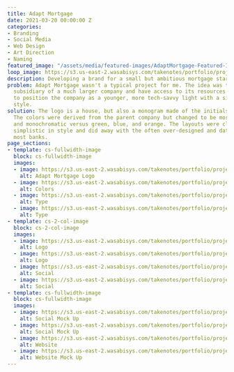 ```yaml
---
title: Adapt Mortgage
date: 2021-03-20 00:00:00 Z
categories:
- Branding
- Social Media
- Web Design
- Art Direction
- Naming
featured_image: "/assets/media/featured-images/AdaptMortgage-Featured-Image.jpg"
loop_image: https://s3.us-east-2.wasabisys.com/takenotes/portfolio/projects/adapt-mortgage/adapt_PageHeader.jpg
description: Developing a brand for a small but ambitious mortgage start up.
problem: Adapt Mortgage wasn't a typical project for me. The idea was to create a
  subsidiary of a much larger company and have access to its resources. They wanted
  to position the company as a younger, more tech-savvy light with a simplistic branding
  style.
solution: The logo is a house, but also a monogram made of the initials of the company.
  The colors were derived from the parent company but changed to be more impactful
  and monochromatic versus green, blue, and orange. The layouts were cleaner and more
  simplistic in style and did away with the often over-designed and dated feel of
  most banks.
page_sections:
- template: cs-fullwidth-image
  block: cs-fullwidth-image
  images:
  - image: https://s3.us-east-2.wasabisys.com/takenotes/portfolio/projects/adapt-mortgage/adapt-wordmark-blue-4x-2048x632.png
    alt: Adapt Mortgage Logo
  - image: https://s3.us-east-2.wasabisys.com/takenotes/portfolio/projects/adapt-mortgage/adapt-colors-4x-2048x632.png
    alt: Colors
  - image: https://s3.us-east-2.wasabisys.com/takenotes/portfolio/projects/adapt-mortgage/adapt-fonts_1@4x-2048x632.png
    alt: Type
  - image: https://s3.us-east-2.wasabisys.com/takenotes/portfolio/projects/adapt-mortgage/adapt-fonts-4x-2048x632.png
    alt: Type
- template: cs-2-col-image
  block: cs-2-col-image
  images:
  - image: https://s3.us-east-2.wasabisys.com/takenotes/portfolio/projects/adapt-mortgage/adapt-logo-navy-4x.png
    alt: Logo
  - image: https://s3.us-east-2.wasabisys.com/takenotes/portfolio/projects/adapt-mortgage/adapt-logo-blue@4x.png
    alt: Logo
  - image: https://s3.us-east-2.wasabisys.com/takenotes/portfolio/projects/adapt-mortgage/adapt_social_1-4x.png
    alt: Social
  - image: https://s3.us-east-2.wasabisys.com/takenotes/portfolio/projects/adapt-mortgage/adapt_social_2-4x.png
    alt: Social
- template: cs-fullwidth-image
  block: cs-fullwidth-image
  images:
  - image: https://s3.us-east-2.wasabisys.com/takenotes/portfolio/projects/adapt-mortgage/adapt-social-mock-1.jpg
    alt: Social Mock Up
  - image: https://s3.us-east-2.wasabisys.com/takenotes/portfolio/projects/adapt-mortgage/adapt-social-mock-2.jpg
    alt: Social Mock Up
  - image: https://s3.us-east-2.wasabisys.com/takenotes/portfolio/projects/adapt-mortgage/adapt-mortgage_web-1-1.jpg
    alt: Website
  - image: https://s3.us-east-2.wasabisys.com/takenotes/portfolio/projects/adapt-mortgage/adapt-mock-web-1.jpg
    alt: Website Mock Up
---
```


